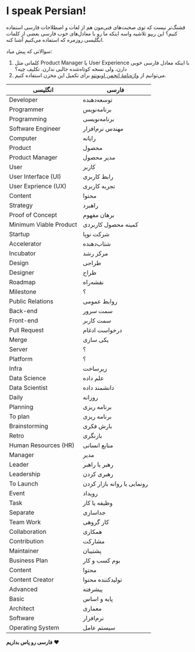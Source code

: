 # I speak Persian!

قشنگ‌تر نیست که توی صحبت‌های فنی‌مون هم از لغات و اصطلاحات فارسی استفاده کنیم؟ این ریپو تلاشیه واسه اینکه ما رو با معادل‌های خوب فارسی بعضی از کلمات انگلیسی روزمره که استفاده می‌کنیم آشنا کنه.  

سوالاتی که پیش میاد:

1. کلماتی مثل Product Manager یا User Experience با اینکه معادل فارسی خوبی دارن، ولی نسخه کوتاه‌شده جالبی ندارن. تکلیف چیه؟
2. می‌توانیم از [واژه‌نامهٔ انجمن اوبونتو](https://wiki.ubuntu-ir.org/wiki/%D9%88%D8%A7%DA%98%D9%87%E2%80%8C%D9%86%D8%A7%D9%85%D9%87%D9%94_%D8%A7%D9%86%D8%AC%D9%85%D9%86) برای تکمیل این مخزن استفاده کنیم.


| انگلیسی | فارسی |
|-----|-----|
| Developer | توسعه‌دهنده |
| Programmer | برنامه‌نویس |
| Programming | برنامه‌نویسی |
| Software Engineer | مهندس نرم‌افزار |
| Computer | رایانه |
| Product | محصول |
| Product Manager | مدیر محصول |
| User | کاربر |
| User Interface (UI) | رابط کاربری |
| User Exprience (UX) | تجربه کاربری |
| Content | محتوا |
| Strategy | راهبرد |
| Proof of Concept | برهان مفهوم |
| Minimum Viable Product | کمینه محصول کاربردی |
| Startup | شرکت نوپا |
| Accelerator | شتاب‌دهنده |
| Incubator | مرکز رشد |
| Design | طراحی |
| Designer | طراح |
| Roadmap | نقشه‌راه |
| Milestone | ؟ |
| Public Relations | روابط عمومی |
| Back-end | سمت سرور |
| Front-end | سمت کاربر |
| Pull Request | درخواست ادغام |
| Merge | یکی سازی |
| Server | ؟ |
| Platform | ؟ |
| Infra | زیرساخت |
| Data Science | علم داده |
| Data Scientist | دانشمند داده |
| Daily | روزانه |
| Planning | برنامه ریزی |
| To plan | برنامه ریزی |
| Brainstorming | بارش فکری |
| Retro | بازنگری |
| Human Resources (HR) | منابع انسانی |
| Manager | مدیر |
| Leader | رهبر یا راهبر |
| Leadership | رهبری کردن |
| To Launch | رونمایی یا روانه بازار کردن |
| Event | رویداد |
| Task | وظیفه یا کار |
| Separate | جداسازی |
| Team Work | کار گروهی |
| Collaboration | همکاری |
| Contribution | مشارکت |
| Maintainer | پشتیبان |
| Business Plan | بوم کسب و کار |
| Content | محتوا |
| Content Creator | تولیدکننده محتوا |
| Advanced | پیشرفته |
| Basic | پایه و اساس |
| Architect | معماری |
| Software | نرم‌افزار |
| Operating System | سیستم عامل |


**فارسی رو پاس بداریم** ❤️
